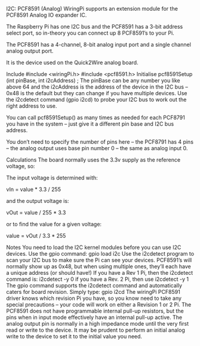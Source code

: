 I2C: PCF8591 (Analog)
WiringPi supports an extension module for the PCF8591 Analog IO expander IC.

The Raspberry Pi has one I2C bus and the PCF8591 has a 3-bit address select port, so in-theory you can connect up 8 PCF8591’s to your Pi.

The PCF8591 has a 4-channel, 8-bit analog input port and a single channel analog output port.

It is the device used on the Quick2Wire analog board.

Include
#include <wiringPi.h>
#include <pcf8591.h>
Initialise
pcf8591Setup (int pinBase, int i2cAddress) ;
The pinBase can be any number you like above 64 and the i2cAddress is the address of the device in the I2C bus – 0x48  is the default but they can change if you have multiple devices. Use the i2cdetect command (gpio i2cd) to probe your I2C bus to work out the right address to use.

You can call pcf8591Setup() as many times as needed for each PCF8791 you have in the system – just give it a different pin base and I2C bus address.

You don’t need to specify the number of pins here – the PCF8791 has 4 pins – the analog output uses base pin number 0 – the same as analog input 0.

Calculations
The board normally uses the 3.3v supply as the reference voltage, so:

The input voltage is determined with:

vIn = value * 3.3 / 255

and the output voltage is:

vOut = value / 255 * 3.3

or to find the value for a given voltage:

value = vOut / 3.3 * 255

Notes
You need to load the I2C kernel modules before you can use I2C devices. Use the gpio command: gpio load i2c
Use the i2cdetect program to scan your I2C bus to make sure the Pi can see your devices. PCF8591’s will normally show up as 0x48, but when using multiple ones, they’ll each have a unique address (or should have!)
If you have a Rev 1 Pi, then the i2cdetect command is: i2cdetect -y 0 if you have a Rev. 2 Pi, then use i2cdetect -y 1
The gpio command supports the i2cdetect command and automatically caters for board revision. Simply type: gpio i2cd
The wiringPi PCF8591 driver knows which revision Pi you have, so you know need to take any special precautions – your code will work on either a Revision 1 or 2 Pi.
The PCF8591 does not have programmable internal pull-up resistors, but the pins when in input mode effectively have an internal pull-up active.
The analog output pin is normally in a high impedance mode until the very first read or write to the device. It may be prudent to perform an initial analog write to the device to set it to the initial value you need.